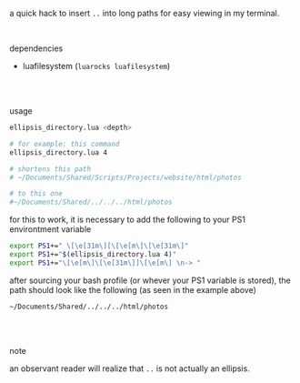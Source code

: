 a quick hack to insert `..` into long paths for easy viewing in my terminal.

<br>

dependencies

- luafilesystem (`luarocks luafilesystem`)

<br><br>

usage

```bash
ellipsis_directory.lua <depth>

# for example: this command
ellipsis_directory.lua 4

# shortens this path
# ~/Documents/Shared/Scripts/Projects/website/html/photos

# to this one
#~/Documents/Shared/../../../html/photos

```

for this to work, it is necessary to add the following to your PS1 environtment variable

```bash
export PS1+=" \[\e[31m\][\[\e[m\]\[\e[31m\]"
export PS1+="$(ellipsis_directory.lua 4)"
export PS1+="\[\e[m\]\[\e[31m\]]\[\e[m\] \n-> "

```

after sourcing your bash profile (or whever your PS1 variable is stored), the path should look like the following (as seen in the example above)

```
~/Documents/Shared/../../../html/photos
```

<br><br>

note

an observant reader will realize that `..` is not actually an ellipsis.
